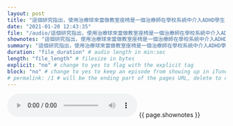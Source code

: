 ```yaml
---
layout: post
title: "這個研究指出，使用治療球來當做教室座椅是一個治療師在學校系統中介入ADHD學生（他們無法配合學校所期待的持續在一個作業之中和持續坐著）可以考慮的策略。除此之外，這個介入的策略被發現可以搭配相關的教育業務和專業間的團隊一起合作。" # quotes allow forbidden characters like the colon
date: "2021-01-20 12:43:35"
file: "/audio/這個研究指出，使用治療球來當做教室座椅是一個治療師在學校系統中介入ADHD學生（他們無法配合學校所期待的持續在一個作業之中和持續坐著）可以考慮的策略。除此之外，這個介入的策略被發現可以搭配相關的教育業務和專業間的團隊一起合作。.mp3"
shownotes: "這個研究指出，使用治療球來當做教室座椅是一個治療師在學校系統中介入ADHD學生（他們無法配合學校所期待的持續在一個作業之中和持續坐著）可以考慮的策略。除此之外，這個介入的策略被發現可以搭配相關的教育業務和專業間的團隊一起合作。"
summary: "這個研究指出，使用治療球來當做教室座椅是一個治療師在學校系統中介入ADHD學生（他們無法配合學校所期待的持續在一個作業之中和持續坐著）可以考慮的策略。除此之外，這個介入的策略被發現可以搭配相關的教育業務和專業間的團隊一起合作。"
duration: "file_duration" # audio length in min:sec
length: "file_length" # filesize in bytes
explicit: "no" # change to yes to flag with the explicit tag
block: "no" # change to yes to keep an episode from showing up in iTunes
# permalink: /1 # will be the ending part of the pages URL, delete to default to the title
---
```


<audio controls>
<source src="{{site.url}}{{site.baseurl}}{{ page.file }}" type="audio/x-mp3">
Your browser does not support the audio element.
</audio>
{{ page.shownotes }}
